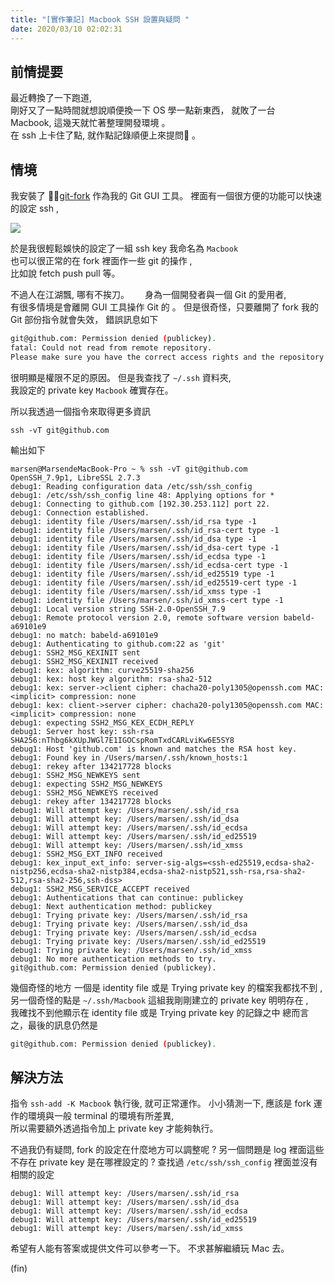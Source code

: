 ```yaml
---
title: "[實作筆記] Macbook SSH 設置與疑問 "
date: 2020/03/10 02:02:31
---
```


## 前情提要

最近轉換了一下跑道,  
剛好又了一點時間就想說順便換一下 OS 學一點新東西，
就敗了一台 Macbook, 這幾天就忙著整理開發環境 。  
在 ssh 上卡住了點, 就作點記錄順便上來提問 。

## 情境

我安裝了 [git-fork](https://git-fork.com/) 作為我的 Git GUI 工具。
裡面有一個很方便的功能可以快速的設定 ssh ,  

![](/images/2020/3/030901_fork_setting_ssh.png)  

於是我很輕鬆娛快的設定了一組 ssh key 我命名為 `Macbook`  
也可以很正常的在 fork 裡面作一些 git 的操作 ,  
比如說 fetch push pull 等。

不過人在江湖飄, 哪有不挨刀。　　
身為一個開發者與一個 Git 的愛用者,  
有很多情境是會離開 GUI 工具操作 Git 的 。
但是很奇怪，只要離開了 fork 我的 Git 部份指令就會失效，
錯誤訊息如下

```sh
git@github.com: Permission denied (publickey).  
fatal: Could not read from remote repository.  
Please make sure you have the correct access rights and the repository exists.
```

很明顯是權限不足的原因。
但是我查找了 `~/.ssh` 資料夾,  
我設定的 private key `Macbook` 確實存在。  

所以我透過一個指令來取得更多資訊

`ssh -vT git@github.com`

輸出如下

```text
marsen@MarsendeMacBook-Pro ~ % ssh -vT git@github.com
OpenSSH_7.9p1, LibreSSL 2.7.3
debug1: Reading configuration data /etc/ssh/ssh_config
debug1: /etc/ssh/ssh_config line 48: Applying options for *
debug1: Connecting to github.com [192.30.253.112] port 22.
debug1: Connection established.
debug1: identity file /Users/marsen/.ssh/id_rsa type -1
debug1: identity file /Users/marsen/.ssh/id_rsa-cert type -1
debug1: identity file /Users/marsen/.ssh/id_dsa type -1
debug1: identity file /Users/marsen/.ssh/id_dsa-cert type -1
debug1: identity file /Users/marsen/.ssh/id_ecdsa type -1
debug1: identity file /Users/marsen/.ssh/id_ecdsa-cert type -1
debug1: identity file /Users/marsen/.ssh/id_ed25519 type -1
debug1: identity file /Users/marsen/.ssh/id_ed25519-cert type -1
debug1: identity file /Users/marsen/.ssh/id_xmss type -1
debug1: identity file /Users/marsen/.ssh/id_xmss-cert type -1
debug1: Local version string SSH-2.0-OpenSSH_7.9
debug1: Remote protocol version 2.0, remote software version babeld-a69101e9
debug1: no match: babeld-a69101e9
debug1: Authenticating to github.com:22 as 'git'
debug1: SSH2_MSG_KEXINIT sent
debug1: SSH2_MSG_KEXINIT received
debug1: kex: algorithm: curve25519-sha256
debug1: kex: host key algorithm: rsa-sha2-512
debug1: kex: server->client cipher: chacha20-poly1305@openssh.com MAC: <implicit> compression: none
debug1: kex: client->server cipher: chacha20-poly1305@openssh.com MAC: <implicit> compression: none
debug1: expecting SSH2_MSG_KEX_ECDH_REPLY
debug1: Server host key: ssh-rsa SHA256:nThbg6kXUpJWGl7E1IGOCspRomTxdCARLviKw6E5SY8
debug1: Host 'github.com' is known and matches the RSA host key.
debug1: Found key in /Users/marsen/.ssh/known_hosts:1
debug1: rekey after 134217728 blocks
debug1: SSH2_MSG_NEWKEYS sent
debug1: expecting SSH2_MSG_NEWKEYS
debug1: SSH2_MSG_NEWKEYS received
debug1: rekey after 134217728 blocks
debug1: Will attempt key: /Users/marsen/.ssh/id_rsa 
debug1: Will attempt key: /Users/marsen/.ssh/id_dsa 
debug1: Will attempt key: /Users/marsen/.ssh/id_ecdsa 
debug1: Will attempt key: /Users/marsen/.ssh/id_ed25519 
debug1: Will attempt key: /Users/marsen/.ssh/id_xmss 
debug1: SSH2_MSG_EXT_INFO received
debug1: kex_input_ext_info: server-sig-algs=<ssh-ed25519,ecdsa-sha2-nistp256,ecdsa-sha2-nistp384,ecdsa-sha2-nistp521,ssh-rsa,rsa-sha2-512,rsa-sha2-256,ssh-dss>
debug1: SSH2_MSG_SERVICE_ACCEPT received
debug1: Authentications that can continue: publickey
debug1: Next authentication method: publickey
debug1: Trying private key: /Users/marsen/.ssh/id_rsa
debug1: Trying private key: /Users/marsen/.ssh/id_dsa
debug1: Trying private key: /Users/marsen/.ssh/id_ecdsa
debug1: Trying private key: /Users/marsen/.ssh/id_ed25519
debug1: Trying private key: /Users/marsen/.ssh/id_xmss
debug1: No more authentication methods to try.
git@github.com: Permission denied (publickey).
```

幾個奇怪的地方
一個是 identity file 或是 Trying private key 的檔案我都找不到 ,
另一個奇怪的點是 `~/.ssh/Macbook` 這組我剛剛建立的 private key 明明存在 ,  
我確找不到他顯示在 identity file 或是 Trying private key 的記錄之中
總而言之，最後的訊息仍然是

```sh
git@github.com: Permission denied (publickey).
```

## 解決方法

指令 `ssh-add -K Macbook` 執行後, 就可正常運作。
小小猜測一下, 應該是 fork 運作的環境與一般 terminal 的環境有所差異,  
所以需要額外透過指令加上 private key 才能夠執行。

不過我仍有疑問, fork 的設定在什麼地方可以調整呢 ?
另一個問題是 log 裡面這些不存在 private key 是在哪裡設定的 ?
查找過 `/etc/ssh/ssh_config` 裡面並沒有相關的設定

```text
debug1: Will attempt key: /Users/marsen/.ssh/id_rsa 
debug1: Will attempt key: /Users/marsen/.ssh/id_dsa 
debug1: Will attempt key: /Users/marsen/.ssh/id_ecdsa 
debug1: Will attempt key: /Users/marsen/.ssh/id_ed25519 
debug1: Will attempt key: /Users/marsen/.ssh/id_xmss 
```

希望有人能有答案或提供文件可以參考一下。
不求甚解繼續玩 Mac 去。

(fin)
